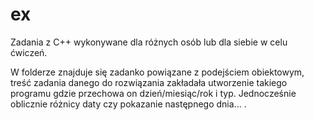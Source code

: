 # ex
Zadania z C++ wykonywane dla różnych osób lub dla siebie w celu ćwiczeń.

W folderze znajduje się zadanko powiązane z podejściem obiektowym,
treść zadania danego do rozwiązania zakładała utworzenie takiego programu gdzie przechowa on dzień/miesiąc/rok i typ.
Jednocześnie oblicznie różnicy daty czy pokazanie następnego dnia... .
